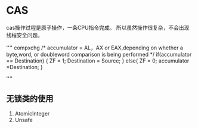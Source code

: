 # CAS

cas操作过程是原子操作，一条CPU指令完成。
所以虽然操作很复杂，不会出现线程安全问题。

''''
compxchg
/*
accumulator = AL，AX or EAX,depending on whether
a byte,word, or doubleword comparison is being performed
*/
if(accumulator == Destination) {
    ZF = 1;
    Destination = Source;
}
else{
    ZF = 0;
    accumulator =Destination;
}

''''

## 无锁类的使用

1. AtomicInteger 
2. Unsafe 
 
